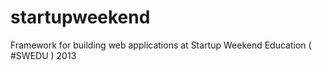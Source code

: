 startupweekend
==============

Framework for building web applications at Startup Weekend Education ( #SWEDU ) 2013